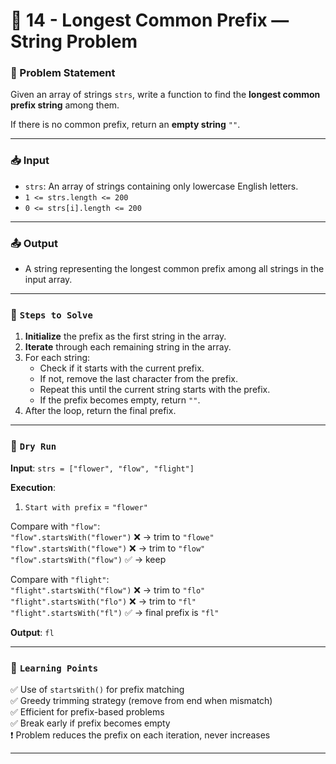 # 🌟 14 - Longest Common Prefix — String Problem

### 🚀 Problem Statement

Given an array of strings `strs`, write a function to find the **longest common prefix string** among them.

If there is no common prefix, return an **empty string** `""`.

---

### 📥 Input

- `strs`: An array of strings containing only lowercase English letters.
- `1 <= strs.length <= 200`
- `0 <= strs[i].length <= 200`

---

### 📤 Output

- A string representing the longest common prefix among all strings in the input array.

---


### 📶 `Steps to Solve`

1. **Initialize** the prefix as the first string in the array.  
2. **Iterate** through each remaining string in the array.  
3. For each string:
   - Check if it starts with the current prefix.
   - If not, remove the last character from the prefix.
   - Repeat this until the current string starts with the prefix.
   - If the prefix becomes empty, return `""`.
4. After the loop, return the final prefix.

---

### 🔁 `Dry Run`

**Input**:
 `strs = ["flower", "flow", "flight"]`

**Execution**:

1. `Start with prefix` = `"flower"`

Compare with `"flow"`:  
`"flow".startsWith("flower")` ❌ → trim to `"flowe"`  
`"flow".startsWith("flowe")` ❌ → trim to `"flow"`  
`"flow".startsWith("flow")` ✅ → keep

Compare with `"flight"`:  
`"flight".startsWith("flow")` ❌ → trim to `"flo"`  
`"flight".startsWith("flo")` ❌ → trim to `"fl"`  
`"flight".startsWith("fl")` ✅ → final prefix is `"fl"`

**Output**: `fl`


---

### 📘 `Learning Points`

✅ Use of `startsWith()` for prefix matching  
✅ Greedy trimming strategy (remove from end when mismatch)  
✅ Efficient for prefix-based problems  
✅ Break early if prefix becomes empty  
❗ Problem reduces the prefix on each iteration, never increases  

---


